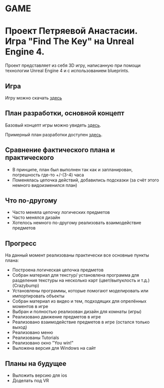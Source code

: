 # GAME
# Проект Петряевой Анастасии. Игра "Find The Key" на Unreal Engine 4.
 
 Проект представляет из себя 3D игру, написанную при помощи технологии Unreal Engine 4 и c использованием blueprints.

## Игра
 Игру можно скачать [здесь](https://darkaz.itch.io/find-the-key-escape-the-green-room "Игра")
 
## План разработки, основной концепт
 Базовый концепт игры можно увидеть [здесь](https://docs.google.com/document/d/1Cn8jqPerycDVBLryEOa0l9xPs-KC1C5oWR6tZ3j8Ukg/edit#heading=h.4u6c5x1l1mop "Описание игры").
 
 Примерный план разработки доступен [здесь](https://docs.google.com/spreadsheets/d/1PUa3jG_hcjDB67qcwux9dS2mhaqHwEqLxPVpLq7USQA/edit#gid=0 "План разработки").
 
## Сравнение фактического плана и практического
  * В принципе, план был выполнен так как и запланирован, погрешность где-то +/-(3-4) часа
  * Поменялась цепочка действий, добавились подсказки (за счёт этого немного видоизменился план)
 
## Что по-другому
  * Часто меняла цепочку логических предметов
  * Часто менялся дизайн
  * Хотелось немного по-другому реализовать взаимодействие предметов

## Прогресс
 
 На данный момент реализованы практически все основные пункты плана:
  * Построена логическая цепочка предметов
  * Собран материал для текстур/ установлена программа для разделения текстуры на несколько карт (цвет/выпуклость и т.д.) (Crazybump)
  * Установлены программы, которые помогают моделировать или импортировать объекты
  * Собран материал из видео и тем, подходящих для опрелённых моментов в игре
  * Выбран и полностью реализован дизайн для комнаты (игры)
  * Реализовано движение предметов в игре 
  * Реализовано взаимодействие предметов в игре (остался только выход)
  * Реализовано меню
  * Реализованы Tutorials
  * Реализовано окно "You win!"
  * Выложена версия для Windows на сайт

## Планы на будущее
  * Выложить версию для ios
  * Доделать под VR
